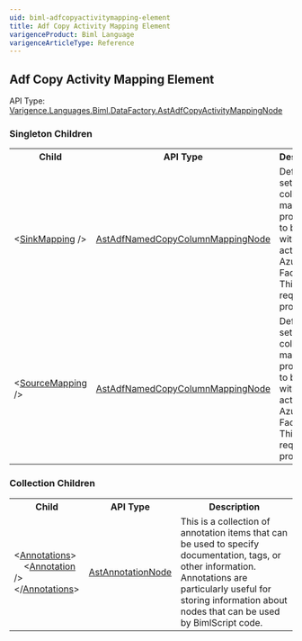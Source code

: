 ```yaml
---
uid: biml-adfcopyactivitymapping-element
title: Adf Copy Activity Mapping Element
varigenceProduct: Biml Language
varigenceArticleType: Reference
---
```

## Adf Copy Activity Mapping Element<div class="AssemblyInfoGroup"><div class="CrossReferenceGroup"><div class="CrossReferenceHeader">API Type:</div><div class="CrossReferenceValue"><a href="../api-reference/Varigence.Languages.Biml.DataFactory.AstAdfCopyActivityMappingNode.html">Varigence.Languages.Biml.DataFactory.AstAdfCopyActivityMappingNode</a></div></div></div><div class="ChildGroup">### Singleton Children<table id="ChildList" class="ChildList"><tbody><tr><th class="ChildNameColumnHeader">Child</th><th class="ChildTypeColumnHeader">API Type</th><th class="ChildSummaryColumnHeader">Description</th></tr><tr class="cd0"><td class="ChildName"><span class="punc">&lt;</span><a href=Varigence.Languages.Biml.DataFactory.AstAdfNamedCopyColumnMappingNode.html">SinkMapping</a><span class="punc"> /&gt;</span></td><td class="ChildType"><a href="../api-reference/Varigence.Languages.Biml.DataFactory.AstAdfNamedCopyColumnMappingNode.html">AstAdfNamedCopyColumnMappingNode</a></td><td class="ChildSummary">Defines a set of column mapping properties to be used within copy activities in Azure Data Factory. This is a required property</td></tr><tr class="cd1"><td class="ChildName"><span class="punc">&lt;</span><a href=Varigence.Languages.Biml.DataFactory.AstAdfNamedCopyColumnMappingNode.html">SourceMapping</a><span class="punc"> /&gt;</span></td><td class="ChildType"><a href="../api-reference/Varigence.Languages.Biml.DataFactory.AstAdfNamedCopyColumnMappingNode.html">AstAdfNamedCopyColumnMappingNode</a></td><td class="ChildSummary">Defines a set of column mapping properties to be used within copy activities in Azure Data Factory. This is a required property</td></tr></tbody></table></div><div class="ChildGroup">### Collection Children<table id="ChildList" class="ChildList"><tbody><tr><th class="ChildNameColumnHeader">Child</th><th class="ChildTypeColumnHeader">API Type</th><th class="ChildSummaryColumnHeader">Description</th></tr><tr class="cd0"><td class="ChildName"><span class="punc">&lt;</span><a href=Varigence.Languages.Biml.AstNode_Annotations.html">Annotations</a><span class="punc">&gt;</span><br />&nbsp;&nbsp;&nbsp;&nbsp;<span class="punc">&lt;</span><a href=Varigence.Languages.Biml.AstAnnotationNode.html">Annotation</a> <span class="punc">/&gt;</span><br /><span class="punc">&lt;/</span><a href=Varigence.Languages.Biml.AstNode_Annotations.html">Annotations</a><span class="punc">&gt;</span></td><td class="ChildType"><a href="../api-reference/Varigence.Languages.Biml.AstAnnotationNode.html">AstAnnotationNode</a></td><td class="ChildSummary"><div class ="SummaryItem">This is a collection of annotation items that can be used to specify documentation, tags, or other information.  Annotations are particularly useful for storing information about nodes that can be used by BimlScript code. </div> </td></tr></tbody></table></div>